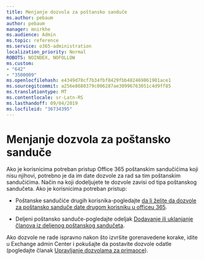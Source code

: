 ```yaml
---
title: Menjanje dozvola za poštansko sanduče
ms.author: pebaum
author: pebaum
manager: mnirkhe
ms.audience: Admin
ms.topic: reference
ms.service: o365-administration
localization_priority: Normal
ROBOTS: NOINDEX, NOFOLLOW
ms.custom:
- "642"
- "3500009"
ms.openlocfilehash: e4349d78cf7b34fbf8429fbb482469861901ace1
ms.sourcegitcommit: a256e8680379c006287ae30996763051c4d9ff85
ms.translationtype: MT
ms.contentlocale: sr-Latn-RS
ms.lasthandoff: 09/04/2019
ms.locfileid: "36734395"
---
```

# <a name="changing-permissions-on-a-mailbox"></a>Menjanje dozvola za poštansko sanduče

Ako je korisnicima potreban pristup Office 365 poštanskim sandučićima koji nisu njihovi, potrebno je da im date dozvole za rad sa tim poštanskim sandučićima. Način na koji dodeljujete te dozvole zavisi od tipa poštanskog sandučeta. Ako je korisnicima potreban pristup:
  
- Poštanske sandučiće drugih korisnika-pogledajte [da li želite da dozvole za poštansko sanduče date drugom korisniku u officeu 365](https://docs.microsoft.com//office365/admin/add-users/give-mailbox-permissions-to-another-user).
    
- Deljeni poštansko sanduče-pogledajte odeljak [Dodavanje ili uklanjanje članova iz deljenog poštanskog sandučeta](https://support.office.com/article/add-or-remove-members-from-a-shared-mailbox-a1cd0ae0-216c-4dc1-8171-bfacfbd4c1a7).
    
Ako dozvole ne rade ispravno nakon što izvršite gorenavedene korake, idite u Exchange admin Center i pokušajte da postavite dozvole odatle (pogledajte članak [Upravljanje dozvolama za primaoce](https://technet.microsoft.com/library/jj919240%28v=exchg.150%29.aspx)).
  
